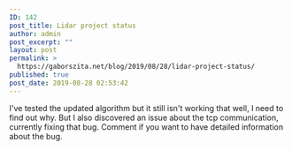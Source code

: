 ```yaml
---
ID: 142
post_title: Lidar project status
author: admin
post_excerpt: ""
layout: post
permalink: >
  https://gaborszita.net/blog/2019/08/28/lidar-project-status/
published: true
post_date: 2019-08-28 02:53:42
---
```

I've tested the updated algorithm but it still isn't working that well, I need to find out why. But I also discovered an issue about the tcp communication, currently fixing that bug. Comment if you want to have detailed information about the bug.